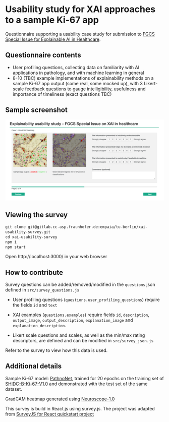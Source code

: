 # Usability study for XAI approaches to a sample Ki-67 app

Questionnaire supporting a usability case study for submission to [FGCS Special Issue for Explainable AI in Healthcare](https://www.journals.elsevier.com/future-generation-computer-systems/call-for-papers/explainable-artificial-intelligence-for-healthcare).

## Questionnaire contents

- User profiling questions, collecting data on familiarity with AI applications in pathology, and with machine learning in general
- 8-10 (TBC) example implementations of explainability methods on a sample Ki-67 app output (some real, some mocked up), with 3 Likert-scale feedback questions to gauge intelligibility, usefulness and importance of timeliness (exact questions TBC)

## Sample screenshot

![](project_assets/screenshot.png)

## Viewing the survey

```
git clone git@gitlab.cc-asp.fraunhofer.de:empaia/tu-berlin/xai-usability-survey.git
cd xai-usability-survey
npm i
npm start
```
Open http://localhost:3000/ in your web browser

## How to contribute

Survey questions can be added/removed/modified in the `questions` json defined in `src/survey_questions.js` 
- User profiling questions (`questions.user_profiling_questions`) require the fields `id` and `text`
- XAI examples (`questions.examples`) require fields `id`, `description`, `output_image`, `output_description`, `explanation_image` and `explanation_description`.

- Likert scale questions and scales, as well as the min/max rating descriptors, are defined and can be modified in `src/survey_json.js`

Refer to the survey to view how this data is used.

## Additional details

Sample Ki-67 model: [PathnoNet](https://github.com/SHIDCenter/PathoNet), trained for 20 epochs on the training set of [SHIDC-B-Ki-67-V1.0](https://shiraz-hidc.com/service/ki-67-dataset/) and demonstrated with the test set of the same dataset.

GradCAM heatmap generated using [Neuroscope-1.0](https://github.com/c3di/neuroscope)

This survey is build in React.js using survey.js. The project was adapted from [SurveyJS for React quickstart project](https://github.com/surveyjs/surveyjs_react_quickstart.git)



